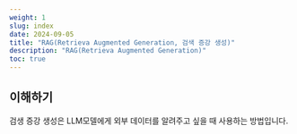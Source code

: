 ```yaml
---
weight: 1
slug: index
date: 2024-09-05
title: "RAG(Retrieva Augmented Generation, 검색 증강 생성)"
description: "RAG(Retrieva Augmented Generation)"
toc: true
---
```


## 이해하기

검생 증강 생성은 LLM모델에게 외부 데이터를 알려주고 싶을 때 사용하는 방법입니다.


